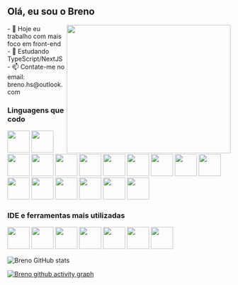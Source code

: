 ## Olá, eu sou o Breno
<img align="right" width="370" height="290" src="https://cdn.dribbble.com/users/1708950/screenshots/4188877/developer_med.gif">
- 🔭 Hoje eu trabalho com mais foco em front-end <br/>
- 🌱 Estudando TypeScript/NextJS </br>
- 📫 Contate-me no email: breno.hs@outlook.com 

### Linguagens que codo
<img height="50" width="50" src="https://img.icons8.com/color/48/000000/python.png" /> <img height="50" width="50" src="https://img.icons8.com/color/48/000000/c-programming.png" /> <img height="50" width="50" src="https://img.icons8.com/color/48/000000/c-plus-plus-logo.png" /> <img height="50" width="50" src="https://img.icons8.com/color/48/000000/html-5.png" /> <img height="50" width="50" src="https://img.icons8.com/color/48/000000/css3.png" /> <img height="50" width="50" src="https://img.icons8.com/color/48/000000/sass.png"/> 
<img height="50" width="50" src="https://img.icons8.com/color/48/000000/javascript.png"/> <img height="50" width="50" src="https://img.icons8.com/color/48/000000/mysql-logo.png"/> <img height="50" width="50" src="https://img.icons8.com/color/48/000000/mongodb.png"/> <img height="50" width="50" src="https://img.icons8.com/color/48/000000/nodejs.png"/> <img height="50" width="50" src="https://img.icons8.com/color/48/000000/react-native.png"/> <img height="50" width="50" src="https://img.icons8.com/color/48/000000/typescript.png"/> <img height="50" width="50" src="https://img.icons8.com/?size=100&id=4PiNHtUJVbLs&format=png&color=000000"/> <img height="50" width="50" src="https://img.icons8.com/?size=100&id=MWiBjkuHeMVq&format=png&color=000000"/> <img height="50" width="50" src="https://img.icons8.com/?size=100&id=13679&format=png&color=000000"/> <img height="50" width="50" src="https://img.icons8.com/?size=100&id=fAMVO_fuoOuC&format=png&color=000000"/> <img height="50" width="50" src="https://img.icons8.com/?size=100&id=JRnxU7ZWP4mi&format=png&color=000000"/>

### IDE e ferramentas mais utilizadas
<img height="50" width="50" src="https://img.icons8.com/color/48/000000/visual-studio-code-2019.png"/> <img height="50" width="50" src="https://img.icons8.com/color/50/000000/git.png"/>  <img height="50" src="https://img.icons8.com/color/480/null/notion--v1.png" /> <img height="50" width="50" src="https://img.icons8.com/color/48/000000/figma--v1.png"/> <img height="50" width="50" src="https://img.icons8.com/?size=100&id=61466&format=png&color=000000"/> <img height="50" width="50" src="https://img.icons8.com/?size=100&id=34886&format=png&color=000000"/> <img height="50" width="50" src="https://img.icons8.com/?size=100&id=q53th37bGbV0&format=png&color=000000"/>

![Breno GitHub stats](https://github-readme-stats.vercel.app/api?username=breno-hs&theme=dark&show_icons=true&&hide=issues,contribs)

[![Breno github activity graph](https://github-readme-activity-graph.vercel.app/graph?username=breno-hs&bg_color=000000&color=ffffff&line=51f565&point=ffffff&area=true&hide_border=true)](https://github.com/ashutosh00710/github-readme-activity-graph)
